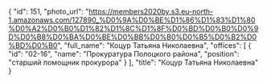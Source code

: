 {
    "id": 151,
    "photo_url": "https://members2020by.s3.eu-north-1.amazonaws.com/127890_%D0%9A%D0%BE%D1%86%D1%83%D1%80%D0%A2%D0%B0%D1%82%D1%8C%D1%8F%D0%BD%D0%B0%D0%9D%D0%B8%D0%BA%D0%BE%D0%BB%D0%B0%D0%B5%D0%B2%D0%BD%D0%B0",
    "full_name": "Коцур Татьяна Николаевна",
    "offices": [
        {
            "id": "02-16",
            "name": "Прокуратура Полоцкого района",
            "position": "старший помощник прокурора"
        }
    ],
    "title": "Коцур Татьяна Николаевна"
}